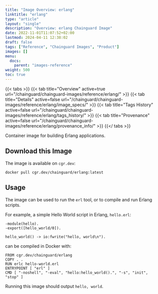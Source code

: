 ```yaml
---
title: "Image Overview: erlang"
linktitle: "erlang"
type: "article"
layout: "single"
description: "Overview: erlang Chainguard Image"
date: 2022-11-01T11:07:52+02:00
lastmod: 2024-04-11 12:38:02
draft: false
tags: ["Reference", "Chainguard Images", "Product"]
images: []
menu: 
  docs: 
    parent: "images-reference"
weight: 500
toc: true
---
```


{{< tabs >}}
{{< tab title="Overview" active=true url="/chainguard/chainguard-images/reference/erlang/" >}}
{{< tab title="Details" active=false url="/chainguard/chainguard-images/reference/erlang/image_specs/" >}}
{{< tab title="Tags History" active=false url="/chainguard/chainguard-images/reference/erlang/tags_history/" >}}
{{< tab title="Provenance" active=false url="/chainguard/chainguard-images/reference/erlang/provenance_info/" >}}
{{</ tabs >}}



<!--overview:start-->
Container image for building Erlang applications.
<!--overview:end-->

## Download this Image

The image is available on `cgr.dev`:

```
docker pull cgr.dev/chainguard/erlang:latest
```


<!--body:start-->
## Usage

The image can be used to run the `erl` tool, or to compile and run Erlang scripts.

For example, a simple Hello World script in Erlang, `hello.erl`:

```
-module(hello).
-export([hello_world/0]).

hello_world() -> io:fwrite("hello, world\n").
```

can be compiled in Docker with:

```
FROM cgr.dev/chainguard/erlang
COPY . .
RUN erlc hello-world.erl
ENTRYPOINT [ "erl" ]
CMD [ "-noshell", "-eval", "hello:hello_world().", "-s", "init", "stop" ]
```

Running this image should output `hello, world`.
<!--body:end-->

